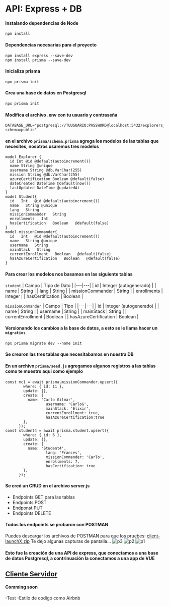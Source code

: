 # API: Express + DB 

#### Instalando dependencias de Node
```
npm install
```
#### Dependencias necesarias para el proyecto
```
npm install express --save-dev
npm install prisma --save-dev
```

#### Inicializa prisma
`npx prisma init`

#### Crea una base de datos en Postgresql
`npx prisma init`

#### Modifica el archivo .env con tu usuario y contraseña
```
DATABASE_URL="postgresql://TUUSUARIO:PASSWORD@localhost:5432/explorers_api?schema=public"
```

#### en el archivo `prisma/schema.prisma` agrega los modelos de las tablas que necesites, nosotros usaremos tres modelos

```
model Explorer {
  id Int @id @default(autoincrement())
  name String @unique
  username String @db.VarChar(255)
  mission String @db.VarChar(255)
  azureCertification Boolean @default(false)
  dateCreated DateTime @default(now())
  lastUpdated DateTime @updatedAt
}
model Student{
  id   Int   @id @default(autoincrement())
  name   String @unique
  lang   String
  missionCommander   String
  enrollments   Int
  hasCertification   Boolean   @default(false)  
}
model missionCommander{
  id   Int   @id @default(autoincrement())
  name   String @unique
  username   String
  mainStack   String
  currentEnrollment   Boolean   @default(false)
  hasAzureCertification   Boolean   @default(false)
}
```

#### Para crear los modelos nos basamos en las siguiente tablas
`student`
| Campo | Tipo de Dato |
|---|---|
| id | Integer (autogenerado) |
| name | String |
| lang | String |
| missionCommander | String |
| enrollments | Integer |
| hasCertification | Boolean |

`missionCommander`
| Campo | Tipo |
|---|---|
| id | Integer (autogenerado) |
| name | String |
| username | String |
| mainStack | String |
| currentEnrollment | Boolean |
| hasAzureCertification | Boolean |
#### Versionando los cambios a la base de datos, a esto se le llama hacer un `migratios`

```
npx prisma migrate dev --name init
```

#### Se crearon las tres tablas que necesitabamos en nuestra DB

#### En un archivo `prisma/seed.js` agregamos algunos registros a las tablas como te muestro aqui como ejemplo

```
const mc1 = await prisma.missionCommander.upsert({
        where: { id: 11 },
        update: {},
        create: {
          name: 'Carlo Gilmar',
                  username: 'CarloG',
                  mainStack: 'Elixir',
                  currentEnrollment: true,
                  hasAzureCertification:true
        },
      });
const student4 = await prisma.student.upsert({
        where: { id: 6 },
        update: {},
        create: {
          name: 'Student4',
                  lang: 'Frances',
                  missionCommander: 'Carlo',
                  enrollments: 7,
                  hasCertification: true 
        },
      });
```

#### Se creó un CRUD en el archivo server.js
- Endpoints GET para las tablas
- Endpoints POST
- Endponst PUT
- Endpoints DELETE

#### Todos los endpoints se probaron con POSTMAN

Puedes descargar los archivos de POSTMAN para que los pruebes: [client-launchX.zip](https://github.com/UlisesOrnelasR/PrismaDB/files/8766621/client-launchX.zip)
Te dejo algunas capturas de pantalla...
![p3](https://user-images.githubusercontent.com/99143567/170145666-c5ffe8cb-c78b-40c1-a6f1-1b9eb1615ca4.JPG)
![p2](https://user-images.githubusercontent.com/99143567/170145806-392ee494-3cc8-43e5-a0cf-934e7ab48c26.JPG)
![p1](https://user-images.githubusercontent.com/99143567/170145816-d4b57dc2-0e08-4ee0-8774-47f0c2e2ec72.JPG)

#### Esto fue la creación de una API de express, que conectamos a una base de datos Postgresql, a contrinuación la conectamos a una app de VUE 
## [Cliente Servidor](https://github.com/UlisesOrnelasR/client-launchx)
#### Comming soon
-Test
-Estilo de codigo como Airbnb
